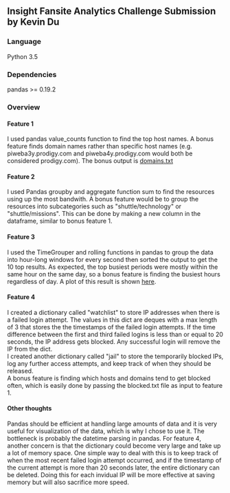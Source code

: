 ## Insight Fansite Analytics Challenge Submission by Kevin Du

### Language
Python 3.5

### Dependencies
pandas >= 0.19.2

### Overview
#### Feature 1
I used pandas value_counts function to find the top host names.
A bonus feature finds domain names rather than specific host names (e.g. piweba3y.prodigy.com and piweba4y.prodigy.com would both be considered prodigy.com). The bonus output is [domains.txt](log_output/domains.txt)

#### Feature 2
I used Pandas groupby and aggregate function sum to find the resources using up the most bandwith. A bonus feature would be to group the resources into subcategories such as "shuttle/technology" or "shuttle/missions". This can be done by making a new column in the dataframe, similar to bonus feature 1. 

#### Feature 3
I used the TimeGrouper and rolling functions in pandas to group the data into hour-long windows for every second then sorted the output to get the 10 top results. As expected, the top busiest periods were mostly within the same hour on the same day, so a bonus feature is finding the busiest hours regardless of day. A plot of this result is shown [here](hours.png).

#### Feature 4
I created a dictionary called "watchlist" to store IP addresses when there is a failed login attempt. The values in this dict are deques with a max length of 3 that stores the the timestamps of the failed login attempts. If the time difference between the first and third failed logins is less than or equal to 20 seconds, the IP address gets blocked. Any successful login will remove the IP from the dict.    
I created another dictionary called "jail" to store the temporarily blocked IPs, log any further access attempts, and keep track of when they should be released.  
A bonus feature is finding which hosts and domains tend to get blocked often, which is easily done by passing the blocked.txt file as input to feature 1.

#### Other thoughts
Pandas should be efficient at handling large amounts of data and it is very useful for visualization of the data, which is why I chose to use it. The bottleneck is probably the datetime parsing in pandas. For feature 4, another concern is that the dictionary could become very large and take up a lot of memory space. One simple way to deal with this is to keep track of when the most recent failed login attempt occurred, and if the timestamp of the current attempt is more than 20 seconds later, the entire dictionary can be deleted. Doing this for each invidual IP will be more effective at saving memory but will also sacrifice more speed. 
 

